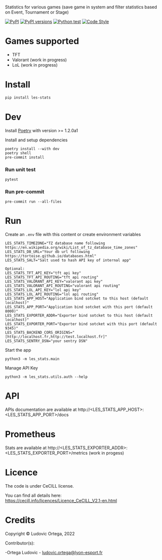 Statistics for various games (save game in system and filter statistics based on Event, Tournament or Stage)

[![PyPI](https://img.shields.io/pypi/v/les-stats.svg)](https://pypi.python.org/pypi/les-stats)
[![PyPI versions](https://img.shields.io/pypi/pyversions/les-stats.svg)](https://pypi.python.org/pypi/les-stats)
[![Python test](https://github.com/lyon-esport/stats/actions/workflows/test.yml/badge.svg)](https://github.com/lyon-esport/stats/actions/workflows/test.yml)
[![Code Style](https://img.shields.io/badge/code%20style-black-000000.svg)](https://github.com/ambv/black)

# Games supported
- TFT
- Valorant (work in progress)
- LoL (work in progress)

# Install
```bash
pip install les-stats
```

# Dev
Install [Poetry](https://python-poetry.org/docs/master/#installing-with-the-official-installer) with version >= 1.2.0a1

Install and setup dependencies
```
poetry install --with dev
poetry shell
pre-commit install
```

### Run unit test
```
pytest
```

### Run pre-commit
```
pre-commit run --all-files
```

# Run
Create an `.env` file with this content or create environment variables
```
LES_STATS_TIMEZONE="TZ database name following https://en.wikipedia.org/wiki/List_of_tz_database_time_zones"
LES_STATS_DB_URL="Your db url following https://tortoise.github.io/databases.html"
LES_STATS_SALT="Salt used to hash API key of internal app"

Optional:
LES_STATS_TFT_API_KEY="tft api key"
LES_STATS_TFT_API_ROUTING="tft api routing"
LES_STATS_VALORANT_API_KEY="valorant api key"
LES_STATS_VALORANT_API_ROUTING="valorant api routing"
LES_STATS_LOL_API_KEY="lol api key"
LES_STATS_LOL_API_ROUTING="lol api routing"
LES_STATS_APP_HOST="Application bind sotcket to this host (default localhost)"
LES_STATS_APP_PORT="Application bind sotcket with this port (default 8000)"
LES_STATS_EXPORTER_ADDR="Exporter bind sotcket to this host (default localhost)"
LES_STATS_EXPORTER_PORT="Exporter bind sotcket with this port (default 9345)"
LES_STATS_BACKEND_CORS_ORIGINS="[http://localhost.fr,http://test.localhost.fr]"
LES_STATS_SENTRY_DSN="your sentry DSN"
```

Start the app
```
python3 -m les_stats.main
```

Manage API Key
```
python3 -m les_stats.utils.auth --help
```

# API
APIs documentation are available at http://<LES_STATS_APP_HOST>:<LES_STATS_APP_PORT>/docs

# Prometheus
Stats are available at http://<LES_STATS_EXPORTER_ADDR>:<LES_STATS_EXPORTER_PORT>/metrics (work in progess)

# Licence

The code is under CeCILL license.

You can find all details here: https://cecill.info/licences/Licence_CeCILL_V2.1-en.html

# Credits

Copyright © Ludovic Ortega, 2022

Contributor(s):

-Ortega Ludovic - ludovic.ortega@lyon-esport.fr
